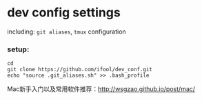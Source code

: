 # dev config settings
including: `git aliases`, `tmux` configuration

### setup:
```
cd
git clone https://github.com/ifool/dev_conf.git
echo "source .git_aliases.sh" >> .bash_profile
```
Mac新手入门以及常用软件推荐：http://wsgzao.github.io/post/mac/
